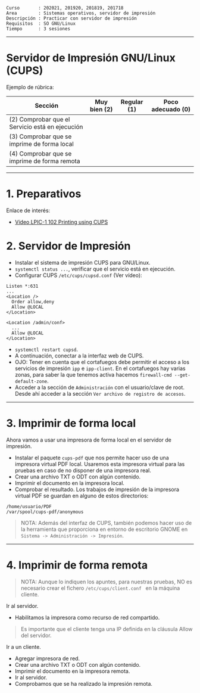 
```
Curso       : 202021, 201920, 201819, 201718
Area        : Sistemas operativos, servidor de impresión
Descripción : Practicar con servidor de impresión
Requisitos  : SO GNU/Linux
Tiempo      : 3 sesiones
```

---
# Servidor de Impresión GNU/Linux (CUPS)

Ejemplo de rúbrica:

| Sección               | Muy bien (2) | Regular (1) | Poco adecuado (0) |
| --------------------- | ------------ | ----------- | ----------------- |
| (2) Comprobar que el Servicio está en ejecución | | | |
| (3) Comprobar que se imprime de forma local  | | | |
| (4) Comprobar que se imprime de forma remota | | | |

---

# 1. Preparativos

Enlace de interés:
* [Vídeo LPIC-1 102 Printing using CUPS](https://youtu.be/6M4oGNn9cVc)

# 2. Servidor de Impresión

* Instalar el sistema de impresión CUPS para GNU/Linux.
* `systemctl status ...`, verificar que el servicio está en ejecución.
* Configurar CUPS `/etc/cups/cupsd.conf` (Ver vídeo):

```
Listen *:631
...
<Location />
  Order allow,deny
  Allow @LOCAL
</Location>

<Location /admin/conf>
  ...
  Allow @LOCAL
</Location>
```

* `systemctl restart cupsd`.
* A continuación, conectar a la interfaz web de CUPS.
* OJO: Tener en cuenta que el cortafuegos debe permitir el acceso a los servicios de impresión `ipp` e `ipp-client`. En el cortafuegos hay varias zonas, para saber la que tenemos activa hacemos `firewall-cmd --get-default-zone`.
* Acceder a la sección de `Administración` con el usuario/clave de root. Desde ahí acceder a la sección `Ver archivo de registro de accesos`.

---
# 3. Imprimir de forma local

Ahora vamos a usar una impresora de forma local en el servidor de impresión.

* Instalar el paquete `cups-pdf` que nos permite hacer uso de una impresora virtual PDF local. Usaremos esta impresora virtual para las pruebas en caso de no disponer de una impresora real.
* Crear una archivo TXT o ODT con algún contenido.
* Imprimir el documento en la impresora local.
* Comprobar el resultado. Los trabajos de impresión de la impresora virtual PDF se guardan en alguno de estos directorios:

```
/home/usuario/PDF
/var/spool/cups-pdf/anonymous
```

> NOTA: Además del interfaz de CUPS, también podemos hacer uso de la herramienta
que proporciona en entorno de escritorio GNOME en `Sistema -> Administración -> Impresión`.

---
# 4. Imprimir de forma remota

> NOTA: Aunque lo indiquen los apuntes, para nuestras pruebas,
NO es necesario crear el fichero `/etc/cups/client.conf `
en la máquina cliente.

Ir al servidor.
* Habilitamos la impresora como recurso de red compartido.

> Es importante que el cliente tenga una IP definida en la cláusula Allow del servidor.

Ir a un cliente.
* Agregar impresora de red.
* Crear una archivo TXT o ODT con algún contenido.
* Imprimir el documento en la impresora remota.
* Ir al servidor.
* Comprobamos que se ha realizado la impresión remota.
